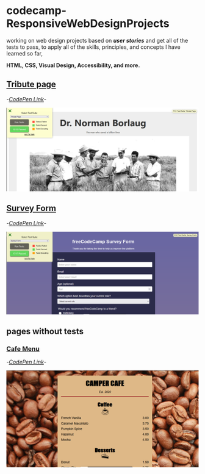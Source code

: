 # codecamp-ResponsiveWebDesignProjects
working on web design projects based on ***user stories*** and get all of the tests to pass, to apply all of the skills, principles, and concepts I have learned so far,

**HTML, CSS, Visual Design, Accessibility, and more.**
## [Tribute page](tribute_page)


-*[CodePen Link](https://codepen.io/saraatq/pen/popEvaw?editors=1101)*-

![Tribute Page](test_passed_screenshots/tribute_page.PNG)

## [Survey Form](Survey_Form)


-*[CodePen Link](https://codepen.io/saraatq/pen/JjMRZjx)*-

![Survey Form](test_passed_screenshots/survey_form.PNG)

## pages without tests
### [Cafe Menu](cafe-menu)
-*[CodePen Link](https://codepen.io/saraatq/pen/qBoYyNy)*-

![Cafe Menu](test_passed_screenshots/cafe-menu.PNG)
